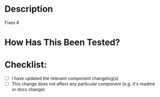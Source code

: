 # Description

<!-- Please describe the changes you made in a few words or sentences. -->

<!-- (provide issue number, if applicable; otherwise remove) --> Fixes #

# How Has This Been Tested?

<!-- Please describe the tests that you ran to verify your changes. Provide instructions so we can reproduce. Please also list any relevant details for your test configuration. -->

# Checklist:
- [ ] I have updated the relevant component changelog(s)
- [ ] This change does not affect any particular component (e.g. it's readme or docs change)